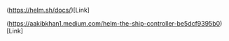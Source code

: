 (https://helm.sh/docs/)[Link]

(https://aakibkhan1.medium.com/helm-the-ship-controller-be5dcf9395b0)[Link]

